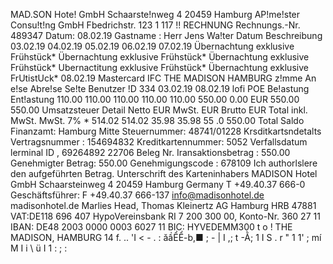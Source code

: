 MAD.SON Hote! GmbH Schaarste!nweg 4 20459 Hamburg AP!me!ster Consu!t!ng GmbH Fbedrichstr. 123 1 117 !! RECHNUNG Rechnungs.-Nr. 489347 Datum: 08.02.19 Gastname : Herr Jens Wa!ter Datum Beschreibung 03.02.19 04.02.19 05.02.19 06.02.19 07.02.19 Übernachtung exklusive Frühstück* Übernachtung exklusive Frühstück* Übernachtung exklusive Frühstück* Ubernactitung exklusive Frühstück* Übernachtung exklusive FrUtistUck* 08.02.19 Mastercard IFC THE MADISON HAMBURG z!mme An e!se Abre!se Se!te Benutzer !D 334 03.02.19 08.02.19 lofi POE Be!astung Ent!astung 110.00 110.00 110.00 110.00 110.00 550.00 0.00 EUR 550.00 550.00 Umsatzsteuer Detail Netto EUR MwSt. EUR Brutto EUR Total inkl. MwSt. MwSt. 7% * 514.02 514.02 35.98 35.98 55 .0 550.00 Total Saldo Finanzamt: Hamburg Mitte Steuernummer: 48741/01228 Krsditkartsndetalts Vertragsnummer : 154694832 Kreditkartennummer: 5052 Verfallsdatum lerminal ID , 69264892 22706 Beleg Nr. Iransaktionsbetrag : 550.00 Genehmigter Betrag: 550.00 Genehmigungscode : 678109 Ich authorlslere den aufgeführten Betrag. Unterschrift des Karteninhabers MADISON Hotel GmbH Schaarsteinweg 4 20459 Hamburg Germany T +49.40.37 666-0 Geschäftsführer: F +49.40.37 666-137 info@madisonhotel.de madisonhotel.de Marlies Head, Thomas Kleinertz AG Hamburg HRB 47881 VAT:DE118 696 407 HypoVereinsbank RI 7 200 300 00, Konto-Nr. 360 27 11 IBAN: DE48 2003 0000 0003 6027 11 BIC: HYVEDEMM300 t o ! THE MADISON, HAMBURG 14 f. .. 'I < - . : ăầỂỂ-b,■ ; - | I ,; t -Ằ; 1 I S . r " 1 1' ; mí M I i \ ü I 1 : ; :